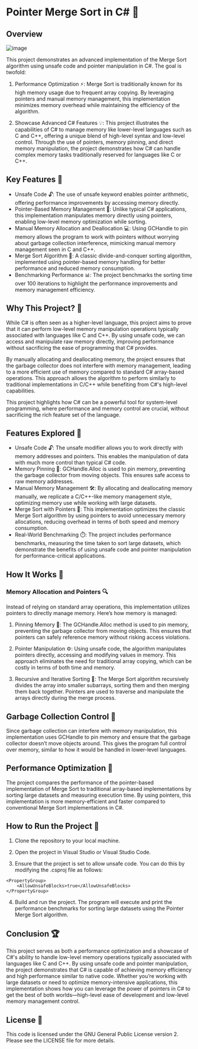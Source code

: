# Pointer Merge Sort in C# 🚀
## Overview

![image](https://github.com/user-attachments/assets/c697c8a4-70dd-4846-8eb4-62119368ad08)


This project demonstrates an advanced implementation of the Merge Sort algorithm using unsafe code and pointer manipulation in C#. The goal is twofold:

1) Performance Optimization ⚡: Merge Sort is traditionally known for its high memory usage due to frequent array copying. By leveraging pointers and manual memory management, this implementation minimizes memory overhead while maintaining the efficiency of the algorithm.
  
2) Showcase Advanced C# Features 💡: This project illustrates the capabilities of C# to manage memory like lower-level languages such as C and C++, offering a unique blend of high-level syntax and low-level control. Through the use of pointers, memory pinning, and direct memory manipulation, the project demonstrates how C# can handle complex memory tasks traditionally reserved for languages like C or C++.


## Key Features 🔑
* Unsafe Code 🔓: The use of unsafe keyword enables pointer arithmetic, offering performance improvements by accessing memory directly.
* Pointer-Based Memory Management 🧠: Unlike typical C# applications, this implementation manipulates memory directly using pointers, enabling low-level memory optimization while sorting.
* Manual Memory Allocation and Deallocation 💻: Using GCHandle to pin memory allows the program to work with pointers without worrying about garbage collection interference, mimicking manual memory management seen in C and C++.
* Merge Sort Algorithm 🏃: A classic divide-and-conquer sorting algorithm, implemented using pointer-based memory handling for better performance and reduced memory consumption.
* Benchmarking Performance 📊: The project benchmarks the sorting time over 100 iterations to highlight the performance improvements and memory management efficiency.

## Why This Project? 🤔
While C# is often seen as a higher-level language, this project aims to prove that it can perform low-level memory manipulation operations typically associated with languages like C and C++. By using unsafe code, we can access and manipulate raw memory directly, improving performance without sacrificing the ease of programming that C# provides.

By manually allocating and deallocating memory, the project ensures that the garbage collector does not interfere with memory management, leading to a more efficient use of memory compared to standard C# array-based operations. This approach allows the algorithm to perform similarly to traditional implementations in C/C++ while benefiting from C#'s high-level capabilities.

This project highlights how C# can be a powerful tool for system-level programming, where performance and memory control are crucial, without sacrificing the rich feature set of the language.

## Features Explored 🌟
* Unsafe Code 🔓: The unsafe modifier allows you to work directly with memory addresses and pointers. This enables the manipulation of data with much more control than typical C# code.
* Memory Pinning 📌: GCHandle.Alloc is used to pin memory, preventing the garbage collector from moving objects. This ensures safe access to raw memory addresses.
* Manual Memory Management 🛠️: By allocating and deallocating memory manually, we replicate a C/C++-like memory management style, optimizing memory use while working with large datasets.
* Merge Sort with Pointers 🔀: This implementation optimizes the classic Merge Sort algorithm by using pointers to avoid unnecessary memory allocations, reducing overhead in terms of both speed and memory consumption.
* Real-World Benchmarking ⏱️: The project includes performance benchmarks, measuring the time taken to sort large datasets, which demonstrate the benefits of using unsafe code and pointer manipulation for performance-critical applications.
  
## How It Works 🔧
### Memory Allocation and Pointers 🔍

Instead of relying on standard array operations, this implementation utilizes pointers to directly manage memory. Here’s how memory is managed:

1) Pinning Memory 📌: The GCHandle.Alloc method is used to pin memory, preventing the garbage collector from moving objects. This ensures that pointers can safely reference memory without risking access violations.

2) Pointer Manipulation ⚙️: Using unsafe code, the algorithm manipulates pointers directly, accessing and modifying values in memory. This approach eliminates the need for traditional array copying, which can be costly in terms of both time and memory.

3) Recursive and Iterative Sorting 🔄: The Merge Sort algorithm recursively divides the array into smaller subarrays, sorting them and then merging them back together. Pointers are used to traverse and manipulate the arrays directly during the merge process.

## Garbage Collection Control 🧹
Since garbage collection can interfere with memory manipulation, this implementation uses GCHandle to pin memory and ensure that the garbage collector doesn’t move objects around. This gives the program full control over memory, similar to how it would be handled in lower-level languages.

## Performance Optimization 🚀
The project compares the performance of the pointer-based implementation of Merge Sort to traditional array-based implementations by sorting large datasets and measuring execution time. By using pointers, this implementation is more memory-efficient and faster compared to conventional Merge Sort implementations in C#.

## How to Run the Project 🏁
1) Clone the repository to your local machine.

2) Open the project in Visual Studio or Visual Studio Code.

3) Ensure that the project is set to allow unsafe code. You can do this by modifying the .csproj file as follows:

```
<PropertyGroup>
    <AllowUnsafeBlocks>true</AllowUnsafeBlocks>
</PropertyGroup>
```

4) Build and run the project. The program will execute and print the performance benchmarks for sorting large datasets using the Pointer Merge Sort algorithm.

## Conclusion 🏆
This project serves as both a performance optimization and a showcase of C#'s ability to handle low-level memory operations typically associated with languages like C and C++. By using unsafe code and pointer manipulation, the project demonstrates that C# is capable of achieving memory efficiency and high performance similar to native code. Whether you’re working with large datasets or need to optimize memory-intensive applications, this implementation shows how you can leverage the power of pointers in C# to get the best of both worlds—high-level ease of development and low-level memory management control.

## License 📜
This code is licensed under the GNU General Public License version 2. Please see the LICENSE file for more details.
